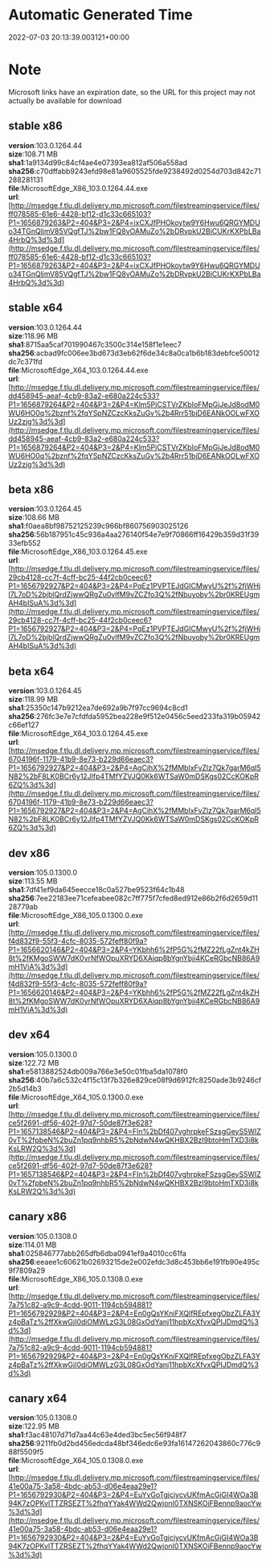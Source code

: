 # Automatic Generated Time
2022-07-03 20:13:39.003121+00:00

# Note
Microsoft links have an expiration date, so the URL for this project may not actually be available for download

## stable x86
**version**:103.0.1264.44  
**size**:108.71 MB  
**sha1**:1a9134d99c84cf4ae4e07393ea812af506a558ad  
**sha256**:c70dffabb9243efd98e81a9605525fde9238492d0254d703d842c71288281131  
**file**:MicrosoftEdge_X86_103.0.1264.44.exe  
**url**:[http://msedge.f.tlu.dl.delivery.mp.microsoft.com/filestreamingservice/files/ff078585-61e6-4428-bf12-d1c33c665103?P1=1656879263&P2=404&P3=2&P4=ixCXJfPHOkoytw9Y6Hwu6QRGYMDUo34TGnQljmV85VQgfTJ%2bw1FQ8vOAMuZo%2bDRvpkU2BiCUKrKXPbLBa4HrbQ%3d%3d](http://msedge.f.tlu.dl.delivery.mp.microsoft.com/filestreamingservice/files/ff078585-61e6-4428-bf12-d1c33c665103?P1=1656879263&P2=404&P3=2&P4=ixCXJfPHOkoytw9Y6Hwu6QRGYMDUo34TGnQljmV85VQgfTJ%2bw1FQ8vOAMuZo%2bDRvpkU2BiCUKrKXPbLBa4HrbQ%3d%3d)  

## stable x64
**version**:103.0.1264.44  
**size**:118.96 MB  
**sha1**:8715aa5caf701990467c3500c314e158f1e1eec7  
**sha256**:acbad9fc006ee3bd673d3eb62f6de34c8a0ca1b6b183debfce50012dc7c371fd  
**file**:MicrosoftEdge_X64_103.0.1264.44.exe  
**url**:[http://msedge.f.tlu.dl.delivery.mp.microsoft.com/filestreamingservice/files/dd458945-aeaf-4cb9-83a2-e680a224c533?P1=1656879264&P2=404&P3=2&P4=Klm5PjCSTVrZKbIoFMpGjJeJd8odM0WU6HO0q%2bznf%2fqYSpNZCzcKksZuGv%2b4Rrr51bjD6EANkOOLwFXOUz2zjg%3d%3d](http://msedge.f.tlu.dl.delivery.mp.microsoft.com/filestreamingservice/files/dd458945-aeaf-4cb9-83a2-e680a224c533?P1=1656879264&P2=404&P3=2&P4=Klm5PjCSTVrZKbIoFMpGjJeJd8odM0WU6HO0q%2bznf%2fqYSpNZCzcKksZuGv%2b4Rrr51bjD6EANkOOLwFXOUz2zjg%3d%3d)  

## beta x86
**version**:103.0.1264.45  
**size**:108.66 MB  
**sha1**:f0aea8bf98752125239c966bf860756903025126  
**sha256**:56b187951c45c936a4aa276140f54e7e9f70866ff16429b359d31f3933efb552  
**file**:MicrosoftEdge_X86_103.0.1264.45.exe  
**url**:[http://msedge.f.tlu.dl.delivery.mp.microsoft.com/filestreamingservice/files/29cb4128-cc7f-4cff-bc25-44f2cb0ceec6?P1=1656792927&P2=404&P3=2&P4=PqEz1PVPTEJdGICMwyU%2f%2fjWHjl7L7oD%2bjblQrdZjwwQRgZu0vlfM9vZCZfo3Q%2fNbuyoby%2br0KREUgmAH4bISuA%3d%3d](http://msedge.f.tlu.dl.delivery.mp.microsoft.com/filestreamingservice/files/29cb4128-cc7f-4cff-bc25-44f2cb0ceec6?P1=1656792927&P2=404&P3=2&P4=PqEz1PVPTEJdGICMwyU%2f%2fjWHjl7L7oD%2bjblQrdZjwwQRgZu0vlfM9vZCZfo3Q%2fNbuyoby%2br0KREUgmAH4bISuA%3d%3d)  

## beta x64
**version**:103.0.1264.45  
**size**:118.99 MB  
**sha1**:25350c147b9212ea7de692a9b7f97cc9694c8cd1  
**sha256**:276fc3e7e7cfdfda5952bea228e9f512e0456c5eed233fa319b05942c66ef127  
**file**:MicrosoftEdge_X64_103.0.1264.45.exe  
**url**:[http://msedge.f.tlu.dl.delivery.mp.microsoft.com/filestreamingservice/files/6704196f-1179-41b9-8e73-b229d66eaec3?P1=1656792927&P2=404&P3=2&P4=AgCihX%2fMMbIxFvZlz7Qk7garM6ql5N82%2bF8LK0BCr6y12Jlfp4TMfYZVJQ0Kk6WTSaW0mDSKgs02CcKOKpR6ZQ%3d%3d](http://msedge.f.tlu.dl.delivery.mp.microsoft.com/filestreamingservice/files/6704196f-1179-41b9-8e73-b229d66eaec3?P1=1656792927&P2=404&P3=2&P4=AgCihX%2fMMbIxFvZlz7Qk7garM6ql5N82%2bF8LK0BCr6y12Jlfp4TMfYZVJQ0Kk6WTSaW0mDSKgs02CcKOKpR6ZQ%3d%3d)  

## dev x86
**version**:105.0.1300.0  
**size**:113.55 MB  
**sha1**:7df41ef9da645eecce18c0a527be9523f64c1b48  
**sha256**:7ee22183ee71cefeabee082c7ff775f7cfed8ed912e86b2f6d2659d1128779ab  
**file**:MicrosoftEdge_X86_105.0.1300.0.exe  
**url**:[http://msedge.f.tlu.dl.delivery.mp.microsoft.com/filestreamingservice/files/f4d832f9-55f3-4cfc-8035-572feff80f9a?P1=1656620146&P2=404&P3=2&P4=YKbhh6%2fP5G%2fMZ22fLgZnt4kZH8t%2fKMgoSWW7dK0yrNfWOpuXRYD6XAiqp8bYgnYbji4KCeRGbcNB86A9mH1ViA%3d%3d](http://msedge.f.tlu.dl.delivery.mp.microsoft.com/filestreamingservice/files/f4d832f9-55f3-4cfc-8035-572feff80f9a?P1=1656620146&P2=404&P3=2&P4=YKbhh6%2fP5G%2fMZ22fLgZnt4kZH8t%2fKMgoSWW7dK0yrNfWOpuXRYD6XAiqp8bYgnYbji4KCeRGbcNB86A9mH1ViA%3d%3d)  

## dev x64
**version**:105.0.1300.0  
**size**:122.72 MB  
**sha1**:e5813882524db009a766e3e50c01fba5da1078f0  
**sha256**:40b7a6c532c4f15c13f7b326e829ce08f9d6912fc8250ade3b9246cf2b5d14b3  
**file**:MicrosoftEdge_X64_105.0.1300.0.exe  
**url**:[http://msedge.f.tlu.dl.delivery.mp.microsoft.com/filestreamingservice/files/ce5f2691-df56-402f-97d7-50de87f3e628?P1=1657138546&P2=404&P3=2&P4=FIn%2bDf407vghrpkeFSzsgGeyS5WIZ0vT%2fpbeN%2buZn1pq9nhbR5%2bNdwN4wQKHBX2BzI9btoHmTXD3i8kKsLRW2Q%3d%3d](http://msedge.f.tlu.dl.delivery.mp.microsoft.com/filestreamingservice/files/ce5f2691-df56-402f-97d7-50de87f3e628?P1=1657138546&P2=404&P3=2&P4=FIn%2bDf407vghrpkeFSzsgGeyS5WIZ0vT%2fpbeN%2buZn1pq9nhbR5%2bNdwN4wQKHBX2BzI9btoHmTXD3i8kKsLRW2Q%3d%3d)  

## canary x86
**version**:105.0.1308.0  
**size**:114.01 MB  
**sha1**:025846777abb265dfb6dba0941ef9a4010cc61fa  
**sha256**:eeaee1c60621b02693215de2e002efdc3d8c453bb6e191fb90e495c9f7809a29  
**file**:MicrosoftEdge_X86_105.0.1308.0.exe  
**url**:[http://msedge.f.tlu.dl.delivery.mp.microsoft.com/filestreamingservice/files/7a751c82-a9c9-4cdd-9011-1194cb594881?P1=1656792929&P2=404&P3=2&P4=En0gQsYKniFXQlfREpfxegObzZLFA3Yz4pBaTz%2ffXkwGjI0diOMWLzG3L08GxOdYanj11hpbXcXfvxQPIJDmdQ%3d%3d](http://msedge.f.tlu.dl.delivery.mp.microsoft.com/filestreamingservice/files/7a751c82-a9c9-4cdd-9011-1194cb594881?P1=1656792929&P2=404&P3=2&P4=En0gQsYKniFXQlfREpfxegObzZLFA3Yz4pBaTz%2ffXkwGjI0diOMWLzG3L08GxOdYanj11hpbXcXfvxQPIJDmdQ%3d%3d)  

## canary x64
**version**:105.0.1308.0  
**size**:122.95 MB  
**sha1**:f3ac48107d71d7aa44c63e4ded3bc5ec56f948f7  
**sha256**:9211fb0d2bd456edcda48bf346edc6e93fa16147262043860c776c988f5509f5  
**file**:MicrosoftEdge_X64_105.0.1308.0.exe  
**url**:[http://msedge.f.tlu.dl.delivery.mp.microsoft.com/filestreamingservice/files/41e00a75-3a58-4bdc-ab53-d06e4eaa29e1?P1=1656792930&P2=404&P3=2&P4=EuYvGoTgjciycvUKfmAcGjGI4WOa3B94K7zOPKvlTTZRSEZT%2fhqYYak4WWd2QwjonI0TXNSKOiFBennp9aocYw%3d%3d](http://msedge.f.tlu.dl.delivery.mp.microsoft.com/filestreamingservice/files/41e00a75-3a58-4bdc-ab53-d06e4eaa29e1?P1=1656792930&P2=404&P3=2&P4=EuYvGoTgjciycvUKfmAcGjGI4WOa3B94K7zOPKvlTTZRSEZT%2fhqYYak4WWd2QwjonI0TXNSKOiFBennp9aocYw%3d%3d)  


